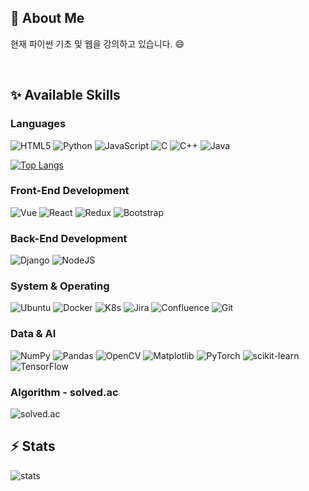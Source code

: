 ## 👋 About Me
현재 파이썬 기초 및 웹을 강의하고 있습니다. 😄  

<br/>

## ✨ Available Skills  

### Languages

![HTML5](https://img.shields.io/badge/html5-%23E34F26.svg?style=flat-square&logo=html5&logoColor=white)
![Python](https://img.shields.io/badge/python-3670A0?style=flat-square&logo=python&logoColor=ffdd54)
![JavaScript](https://img.shields.io/badge/JavaScript-F7DF1E?style=flat-square&logo=JavaScript&logoColor=white)
![C](https://img.shields.io/badge/c-%2300599C.svg?style=flat-square&logo=c&logoColor=white)
![C++](https://img.shields.io/badge/c++-%2300599C.svg?style=flat-square&logo=c%2B%2B&logoColor=white)
![Java](https://img.shields.io/badge/java-%23ED8B00.svg?style=flat-square&logo=java&logoColor=white)

[![Top Langs](https://github-readme-stats-git-masterrstaa-rickstaa.vercel.app/api/top-langs/?username=yts0275&hide=jupyter%20notebook)](https://github.com/anuraghazra/github-readme-stats)

### Front-End Development

![Vue](https://img.shields.io/badge/vue.js-4FC08D?style=flat-square&logo=vue.js&logoColor=white)
![React](https://img.shields.io/badge/react-%2320232a.svg?style=flat-square&logo=react&logoColor=%2361DAFB)
![Redux](https://img.shields.io/badge/redux-%23593d88.svg?style=flat-square&logo=redux&logoColor=white)
![Bootstrap](https://img.shields.io/badge/Bootstrap-7952B3?style=flat-square&logo=bootstrap&logoColor=white)

### Back-End Development

![Django](https://img.shields.io/badge/django-%23092E20.svg?style=flat-square&logo=django&logoColor=white)
![NodeJS](https://img.shields.io/badge/node.js-6DA55F?style=flat-square&logo=node.js&logoColor=white)

### System & Operating

![Ubuntu](https://img.shields.io/badge/Ubuntu-E95420?style=flat-square&logo=ubuntu&logoColor=white)
![Docker](https://img.shields.io/badge/Docker-2496ED?style=flat-square&logo=Docker&logoColor=white)
![K8s](https://img.shields.io/badge/Kubernetes-326CE5?style=flat-square&logo=Kubernetes&logoColor=white)
![Jira](https://img.shields.io/badge/jira-%230A0FFF.svg?style=flat-square&logo=jira&logoColor=white)
![Confluence](https://img.shields.io/badge/confluence-%23172BF4.svg?style=flat-square&logo=confluence&logoColor=white)
![Git](https://img.shields.io/badge/git-%23F05033.svg?style=flat-square&logo=git&logoColor=white)

### Data & AI

![NumPy](https://img.shields.io/badge/numpy-%23013243.svg?style=flat-square&logo=numpy&logoColor=white)
![Pandas](https://img.shields.io/badge/pandas-%23150458.svg?style=flat-square&logo=pandas&logoColor=white)
![OpenCV](https://img.shields.io/badge/opencv-%23white.svg?style=flat-square&logo=opencv&logoColor=white)
![Matplotlib](https://img.shields.io/badge/Matplotlib-%23dddddd.svg?style=flat-square&logo=Matplotlib&logoColor=black)
![PyTorch](https://img.shields.io/badge/PyTorch-%23EE4C2C.svg?style=flat-square&logo=PyTorch&logoColor=white)
![scikit-learn](https://img.shields.io/badge/scikit--learn-%23F7931E.svg?style=flat-square&logo=scikit-learn&logoColor=white)
![TensorFlow](https://img.shields.io/badge/TensorFlow-%23FF6F00.svg?style=flat-square&logo=TensorFlow&logoColor=white)

### Algorithm - solved.ac

![solved.ac](http://mazassumnida.wtf/api/generate_badge?boj=yts0275)


## ⚡ Stats

![stats](https://github-readme-stats-git-masterrstaa-rickstaa.vercel.app/api?username=yts0275&&show_icons=true&theme=dark)

<!--
**yts0275/yts0275** is a ✨ _special_ ✨ repository because its `README.md` (this file) appears on your GitHub profile.

Here are some ideas to get you started:

- 🔭 I’m currently working on ...
- 🌱 I’m currently learning ...
- 👯 I’m looking to collaborate on ...
- 🤔 I’m looking for help with ...
- 💬 Ask me about ...
- 📫 How to reach me: ...
- 😄 Pronouns: ...
- ⚡ Fun fact: ...

[![Gmail Badge](https://img.shields.io/badge/Gmail-d14836?style=flat-square&logo=Gmail&logoColor=white&link=mailto:kkr28127942@gmail.com)](mailto:kkr28127942@gmail.com)
-->
